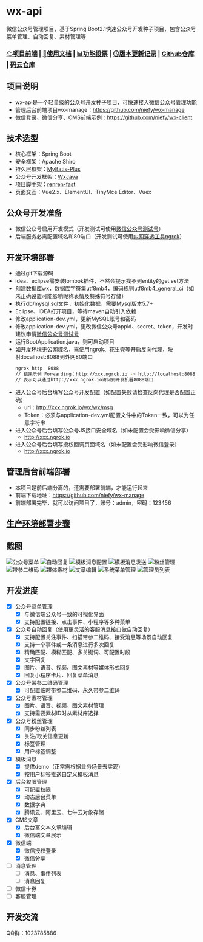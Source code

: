# wx-api
微信公众号管理项目，基于Spring Boot2.1快速公众号开发种子项目，包含公众号菜单管理、自动回复、素材管理等

### [☁项目前端](https://github.com/niefy/wx-manage) | [📖使用文档](https://github.com/niefy/wx-manage/wiki) | [📊功能投票](https://wj.qq.com/s2/5896407/a381) | [🕓版本更新记录](https://github.com/niefy/wx-manage/wiki/更新记录-versions) | [Github仓库](https://github.com/niefy/wx-api) | [码云仓库](https://gitee.com/niefy/wx-api)

## 项目说明
- wx-api是一个轻量级的公众号开发种子项目，可快速接入微信公众号管理功能
- 管理后台前端项目wx-manage：https://github.com/niefy/wx-manage
- 微信登录、微信分享、CMS前端示例：https://github.com/niefy/wx-client

## 技术选型
- 核心框架：Spring Boot
- 安全框架：Apache Shiro
- 持久层框架：[MyBatis-Plus](https://baomidou.oschina.io/mybatis-plus-doc/#/quick-start)
- 公众号开发框架：[WxJava](https://github.com/Wechat-Group/WxJava)
- 项目脚手架：[renren-fast](https://gitee.com/renrenio/renren-fast)
- 页面交互：Vue2.x、ElementUI、TinyMce Editor、Vuex


## 公众号开发准备
- 微信公众号启用开发模式（开发测试可使用[微信公众号测试号](https://mp.weixin.qq.com/debug/cgi-bin/sandbox?t=sandbox/login)）
- 后端服务必需配置域名和80端口（开发测试可使用[内网穿透工具ngrok](https://blog.csdn.net/chain_fei/article/details/79152692)）

## 开发环境部署
- 通过git下载源码
- idea、eclipse需安装lombok插件，不然会提示找不到entity的get set方法
- 创建数据库wx，数据库字符集utf8mb4，编码规则utf8mb4_general_ci（如未正确设置可能影响昵称表情及特殊符号存储）
- 执行db/mysql.sql文件，初始化数据，需要Mysql版本5.7+
- Eclipse、IDEA打开项目，等待maven自动引入依赖
- 修改application-dev.yml，更新MySQL账号和密码
- 修改application-dev.yml，更改微信公众号appid、secret、token，开发时建议申请[微信公众号测试号](https://mp.weixin.qq.com/debug/cgi-bin/sandbox?t=sandbox/login)
- 运行BootApplication.java，则可启动项目
- 如开发环境无公网域名，需使用[ngrok](https://ngrok.com/)、[花生壳](https://hsk.oray.com/)等开启反向代理，映射:localhost:8088到外网80端口
    ``` bash
    ngrok http  8088
    // 结果示例 Forwarding：http://xxx.ngrok.io -> http://localhost:8088
    // 表示可以通过http://xxx.ngrok.io访问到开发机器8088端口
    ```
- 进入公众号后台填写公众号开发配置（如配置失败请检查反向代理是否配置正确）
    - url：http://xxx.ngrok.io/wx/wx/msg
    - Token：必须与application-dev.yml配置文件中的Token一致，可以为任意字符串
- 进入公众号后台填写公众号JS接口安全域名（如未配置会受影响微信分享）
    - http://xxx.ngrok.io
- 进入公众号后台填写授权回调页面域名（如未配置会受影响微信登录）
    - http://xxx.ngrok.io

## 管理后台前端部署
- 本项目是前后端分离的，还需要部署前端，才能运行起来
- 前端下载地址：https://github.com/niefy/wx-manage
- 前端部署完毕，就可以访问项目了，账号：admin，密码：123456

## [生产环境部署步骤](https://github.com/niefy/wx-manage/wiki/生产环境部署文档)

## 截图
![公众号菜单](https://s1.ax1x.com/2020/04/10/GTq6sI.png)
![自动回复](https://s1.ax1x.com/2020/04/10/GTqyQA.png)
![模板消息配置](https://s1.ax1x.com/2020/04/18/JnKZhF.jpg)
![模板消息发送](https://s1.ax1x.com/2020/04/18/JnKEkT.jpg)
![粉丝管理](https://s1.ax1x.com/2020/04/18/JnKVtU.jpg)
![带参二维码](https://s1.ax1x.com/2020/04/18/JnKF00.jpg)
![媒体素材](https://s1.ax1x.com/2020/04/18/JnKmp4.jpg)
![文章编辑](https://s1.ax1x.com/2020/04/10/GTqrzd.png)
![系统菜单管理](https://s1.ax1x.com/2020/04/18/JnKk7V.jpg)
![管理员列表](https://s1.ax1x.com/2020/04/18/JnKimq.jpg)

## 开发进度
- [x] 公众号菜单管理
    - [x] 与微信端公众号一致的可视化界面
    - [x] 支持配置链接、点击事件、小程序等多种菜单
- [x] 公众号自动回复（使用更灵活的客服消息接口做自动回复）
    - [x] 支持配置关注事件、扫描带参二维码、接受消息等场景自动回复
    - [x] 支持一个事件或一条消息进行多次回复
    - [x] 精确匹配、模糊匹配、多关键词、可配置时段
    - [x] 文字回复
    - [x] 图片、语音、视频、图文素材等媒体形式回复
    - [x] 回复小程序卡片、回复菜单消息
- [x] 公众号带参二维码管理
    - [x] 可配置临时带参二维码、永久带参二维码
- [x] 公众号素材管理
    - [x] 图片、语音、视频、图文素材管理
    - [x] 支持需要素材ID时从素材库选择
- [X] 公众号粉丝管理
    - [x] 同步粉丝列表
    - [x] 关注/取关信息更新
    - [x] 标签管理
    - [x] 用户标签调整
- [X] 模板消息
    - [x] 提供demo（正常需根据业务场景去实现）
    - [x] 按用户标签推送自定义模板消息
- [x] 后台权限管理
    - [x] 可配置权限
    - [x] 动态后台菜单
    - [x] 数据字典
    - [x] 腾讯云、阿里云、七牛云对象存储
- [x] CMS文章
    - [x] 后台富文本文章编辑
    - [x] 微信端文章展示
- [x] 微信端
    - [x] 微信授权登录
    - [x] 微信分享
- [ ] 消息管理
    - [ ] 消息、事件列表
    - [ ] 消息回复
- [ ] 微信卡券
- [ ] 客服管理

## 开发交流
QQ群：1023785886
